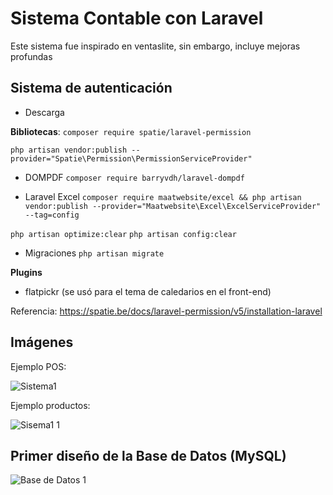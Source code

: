 # Sistema Contable con Laravel
Este sistema fue inspirado en ventaslite, sin embargo, incluye mejoras profundas

## Sistema de autenticación
- Descarga

**Bibliotecas**:
`composer require spatie/laravel-permission`

`php artisan vendor:publish --provider="Spatie\Permission\PermissionServiceProvider"`

- DOMPDF
`composer require barryvdh/laravel-dompdf`

- Laravel Excel
`composer require maatwebsite/excel && php artisan vendor:publish --provider="Maatwebsite\Excel\ExcelServiceProvider" --tag=config`

`php artisan optimize:clear`
`php artisan config:clear`
- Migraciones
`php artisan migrate`

**Plugins**
- flatpickr (se usó para el tema de caledarios en el front-end)


Referencia: https://spatie.be/docs/laravel-permission/v5/installation-laravel

## Imágenes

Ejemplo POS:

![Sistema1](https://github.com/perezgarridogilb/Sistema-Contable-con-Laravel/assets/56992179/11518f12-5b13-46d8-9a2b-6ba76b747384)

Ejemplo productos:

![Sisema1 1](https://github.com/perezgarridogilb/Sistema-Contable-con-Laravel/assets/56992179/92309196-6762-4e5b-889f-3ec4b2a2a79d)

## Primer diseño de la Base de Datos (MySQL)

![Base de Datos 1](https://github.com/perezgarridogilb/Backend-projects/assets/56992179/39960901-0bd4-41e4-9999-b434cf799736)
